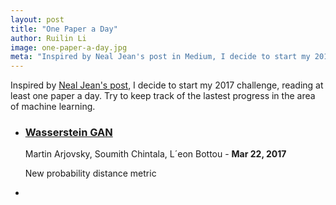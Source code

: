 ```yaml
---
layout: post
title: "One Paper a Day"
author: Ruilin Li
image: one-paper-a-day.jpg
meta: "Inspired by Neal Jean's post in Medium, I decide to start my 2017 challenge, reading at least one paper a day. Try to keep track of the lastest progress in the area of machine learning."
---
```


Inspired by [Neal Jean's post](https://medium.com/@nealjean/2017-challenge-one-paper-a-day-9d7811accd09#.wqq4ozcim), I decide to start my 2017 challenge, reading at least one paper a day. Try to keep track of the lastest progress in the area of machine learning.

- ### [Wasserstein GAN](https://arxiv.org/pdf/1701.07875.pdf)
   Martin Arjovsky, Soumith Chintala, L´eon Bottou - **Mar 22, 2017** 
	
	New probability distance metric

- 




